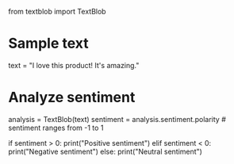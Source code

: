 from textblob import TextBlob

# Sample text
text = "I love this product! It's amazing."

# Analyze sentiment
analysis = TextBlob(text)
sentiment = analysis.sentiment.polarity  # sentiment ranges from -1 to 1

if sentiment > 0:
    print("Positive sentiment")
elif sentiment < 0:
    print("Negative sentiment")
else:
    print("Neutral sentiment")
    




